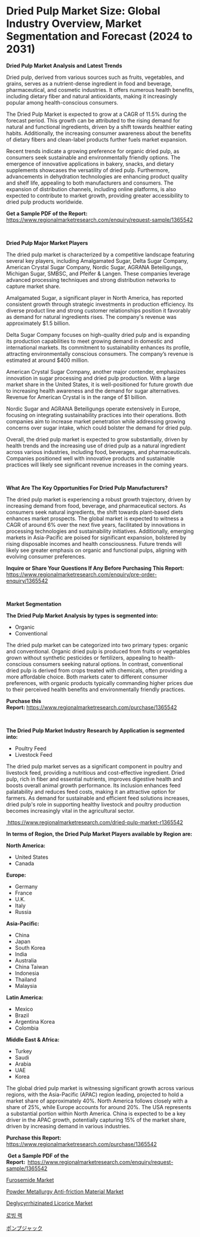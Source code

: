 <p><h1>Dried Pulp Market Size: Global Industry Overview, Market Segmentation and Forecast (2024 to 2031)</h1></p><p><strong>Dried Pulp Market Analysis and Latest Trends</strong></p>
<p><p>Dried pulp, derived from various sources such as fruits, vegetables, and grains, serves as a nutrient-dense ingredient in food and beverage, pharmaceutical, and cosmetic industries. It offers numerous health benefits, including dietary fiber and natural antioxidants, making it increasingly popular among health-conscious consumers.</p><p>The Dried Pulp Market is expected to grow at a CAGR of 11.5% during the forecast period. This growth can be attributed to the rising demand for natural and functional ingredients, driven by a shift towards healthier eating habits. Additionally, the increasing consumer awareness about the benefits of dietary fibers and clean-label products further fuels market expansion. </p><p>Recent trends indicate a growing preference for organic dried pulp, as consumers seek sustainable and environmentally friendly options. The emergence of innovative applications in bakery, snacks, and dietary supplements showcases the versatility of dried pulp. Furthermore, advancements in dehydration technologies are enhancing product quality and shelf life, appealing to both manufacturers and consumers. The expansion of distribution channels, including online platforms, is also expected to contribute to market growth, providing greater accessibility to dried pulp products worldwide.</p></p>
<p><strong>Get a Sample PDF of the Report:&nbsp;</strong> <a href="https://www.regionalmarketresearch.com/enquiry/request-sample/1365542">https://www.regionalmarketresearch.com/enquiry/request-sample/1365542</a></p>
<p>&nbsp;</p>
<p><strong>Dried Pulp Major Market Players</strong></p>
<p><p>The dried pulp market is characterized by a competitive landscape featuring several key players, including Amalgamated Sugar, Delta Sugar Company, American Crystal Sugar Company, Nordic Sugar, AGRANA Beteiligungs, Michigan Sugar, SMBSC, and Pfeifer & Langen. These companies leverage advanced processing techniques and strong distribution networks to capture market share.</p><p>Amalgamated Sugar, a significant player in North America, has reported consistent growth through strategic investments in production efficiency. Its diverse product line and strong customer relationships position it favorably as demand for natural ingredients rises. The company's revenue was approximately $1.5 billion.</p><p>Delta Sugar Company focuses on high-quality dried pulp and is expanding its production capabilities to meet growing demand in domestic and international markets. Its commitment to sustainability enhances its profile, attracting environmentally conscious consumers. The company’s revenue is estimated at around $400 million.</p><p>American Crystal Sugar Company, another major contender, emphasizes innovation in sugar processing and dried pulp production. With a large market share in the United States, it is well-positioned for future growth due to increasing health awareness and the demand for sugar alternatives. Revenue for American Crystal is in the range of $1 billion.</p><p>Nordic Sugar and AGRANA Beteiligungs operate extensively in Europe, focusing on integrating sustainability practices into their operations. Both companies aim to increase market penetration while addressing growing concerns over sugar intake, which could bolster the demand for dried pulp.</p><p>Overall, the dried pulp market is expected to grow substantially, driven by health trends and the increasing use of dried pulp as a natural ingredient across various industries, including food, beverages, and pharmaceuticals. Companies positioned well with innovative products and sustainable practices will likely see significant revenue increases in the coming years.</p></p>
<p>&nbsp;</p>
<p><strong>What Are The Key Opportunities For Dried Pulp Manufacturers?</strong></p>
<p><p>The dried pulp market is experiencing a robust growth trajectory, driven by increasing demand from food, beverage, and pharmaceutical sectors. As consumers seek natural ingredients, the shift towards plant-based diets enhances market prospects. The global market is expected to witness a CAGR of around 6% over the next five years, facilitated by innovations in processing technologies and sustainability initiatives. Additionally, emerging markets in Asia-Pacific are poised for significant expansion, bolstered by rising disposable incomes and health consciousness. Future trends will likely see greater emphasis on organic and functional pulps, aligning with evolving consumer preferences.</p></p>
<p><strong>Inquire or Share Your Questions If Any Before Purchasing This Report:</strong> <a href="https://www.regionalmarketresearch.com/enquiry/pre-order-enquiry/1365542">https://www.regionalmarketresearch.com/enquiry/pre-order-enquiry/1365542</a></p>
<p>&nbsp;</p>
<p><strong>Market Segmentation</strong></p>
<p><strong>The Dried Pulp Market Analysis by types is segmented into:</strong></p>
<p><ul><li>Organic</li><li>Conventional</li></ul></p>
<p><p>The dried pulp market can be categorized into two primary types: organic and conventional. Organic dried pulp is produced from fruits or vegetables grown without synthetic pesticides or fertilizers, appealing to health-conscious consumers seeking natural options. In contrast, conventional dried pulp is derived from crops treated with chemicals, often providing a more affordable choice. Both markets cater to different consumer preferences, with organic products typically commanding higher prices due to their perceived health benefits and environmentally friendly practices.</p></p>
<p><strong>Purchase this Report:&nbsp;</strong><a href="https://www.regionalmarketresearch.com/purchase/1365542">https://www.regionalmarketresearch.com/purchase/1365542</a></p>
<p>&nbsp;</p>
<p><strong>The Dried Pulp Market Industry Research by Application is segmented into:</strong></p>
<p><ul><li>Poultry Feed</li><li>Livestock Feed</li></ul></p>
<p><p>The dried pulp market serves as a significant component in poultry and livestock feed, providing a nutritious and cost-effective ingredient. Dried pulp, rich in fiber and essential nutrients, improves digestive health and boosts overall animal growth performance. Its inclusion enhances feed palatability and reduces feed costs, making it an attractive option for farmers. As demand for sustainable and efficient feed solutions increases, dried pulp's role in supporting healthy livestock and poultry production becomes increasingly vital in the agricultural sector.</p></p>
<p><a href="https://www.regionalmarketresearch.com/dried-pulp-market-r1365542">&nbsp;https://www.regionalmarketresearch.com/dried-pulp-market-r1365542</a></p>
<p><strong>In terms of Region, the Dried Pulp Market Players available by Region are:</strong></p>
<p>
    <p> <strong> North America: </strong>
        <ul>
            <li>United States</li>
            <li>Canada</li>
        </ul>
        </p> 
    <p> <strong> Europe: </strong>
        <ul>
            <li>Germany</li>
            <li>France</li>
            <li>U.K.</li>
            <li>Italy</li>
            <li>Russia</li>
        </ul>
        </p> 
    <p> <strong> Asia-Pacific: </strong>
        <ul>
            <li>China</li>
            <li>Japan</li>
            <li>South Korea</li>
            <li>India</li>
            <li>Australia</li>
            <li>China Taiwan</li>
            <li>Indonesia</li>
            <li>Thailand</li>
            <li>Malaysia</li>
        </ul>
        </p> 
    <p> <strong> Latin America: </strong>
        <ul>
            <li>Mexico</li>
            <li>Brazil</li>
            <li>Argentina Korea</li>
            <li>Colombia</li>
        </ul>
        </p> 
    <p> <strong> Middle East & Africa: </strong>
        <ul>
            <li>Turkey</li>
            <li>Saudi</li>
            <li>Arabia</li>
            <li>UAE</li>
            <li>Korea</li>
        </ul>
    </p>
    </p>
<p><p>The global dried pulp market is witnessing significant growth across various regions, with the Asia-Pacific (APAC) region leading, projected to hold a market share of approximately 40%. North America follows closely with a share of 25%, while Europe accounts for around 20%. The USA represents a substantial portion within North America. China is expected to be a key driver in the APAC growth, potentially capturing 15% of the market share, driven by increasing demand in various industries.</p></p>
<p><strong>Purchase this Report: </strong><a href="https://www.regionalmarketresearch.com/purchase/1365542">https://www.regionalmarketresearch.com/purchase/1365542</a></p>
<p>&nbsp;<strong>Get a Sample PDF of the Report:&nbsp;&nbsp;</strong><a href="https://www.regionalmarketresearch.com/enquiry/request-sample/1365542">https://www.regionalmarketresearch.com/enquiry/request-sample/1365542</a></p>
<p><strong></strong></p>
<p><p><a href="https://www.linkedin.com/pulse/what-current-future-prospects-furosemide-market-analysis-directions-t0rkc?trackingId=PWFBS0jzRBK%2FHJsYTCKP0A%3D%3D">Furosemide Market</a></p><p><a href="https://issuu.com/reportprime-2/docs/powder-metallurgy-anti-friction-mat_56cfb5399a1b90">Powder Metallurgy Anti-friction Material Market</a></p><p><a href="https://www.linkedin.com/pulse/deglycyrrhizinated-licorice-market-investigation-industry-k6pkc?trackingId=UpxkAAJLSj6iHNq9p5tI4g%3D%3D">Deglycyrrhizinated Licorice Market</a></p><p><a href="https://medium.com/@mikki1wtym/%EA%B8%80%EB%A1%9C%EB%B2%8C-%EC%8B%9C%EC%9E%A5-%EB%8F%99%ED%96%A5-2024%EB%85%84%EB%B6%80%ED%84%B0-2031%EB%85%84%EA%B9%8C%EC%A7%80-%EB%A1%9C%EB%B9%99-%EB%9E%99-%EC%8B%9C%EC%9E%A5%EC%9D%98-%EC%84%B1%EC%9E%A5-%EB%B6%84%EC%84%9D-%EC%98%88%EC%B8%A1-e7da10bb037a?postPublishedType=repub">로빙 랙</a></p><p><a href="https://medium.com/@reyeshowell655/%E3%82%B0%E3%83%AD%E3%83%BC%E3%83%90%E3%83%AB%E3%83%9D%E3%83%B3%E3%83%97%E3%82%B8%E3%83%A3%E3%83%83%E3%82%AF%E5%B8%82%E5%A0%B4%E8%A6%8F%E6%A8%A1%E3%81%AFcagr5-8-%E3%81%AB%E9%81%94%E3%81%99%E3%82%8B%E8%A6%8B%E8%BE%BC%E3%81%BF%E3%81%A7%E3%81%82%E3%82%8A-%E3%81%93%E3%81%AE%E3%83%AC%E3%83%9D%E3%83%BC%E3%83%88%E3%81%A7%E3%81%AF2024%E5%B9%B4%E3%81%8B%E3%82%892031%E5%B9%B4%E3%81%BE%E3%81%A7%E3%81%AE%E5%B8%82%E5%A0%B4%E6%88%90%E9%95%B7-%E3%83%88%E3%83%AC%E3%83%B3%E3%83%89-%E6%A9%9F%E4%BC%9A-%E4%BA%88%E6%B8%AC%E3%81%AB%E3%81%A4%E3%81%84%E3%81%A6%E8%AA%AC%E6%98%8E%E3%81%97%E3%81%A6%E3%81%84%E3%81%BE%E3%81%99-e24aacb1b77b?postPublishedType=repub">ポンプジャック</a></p></p>